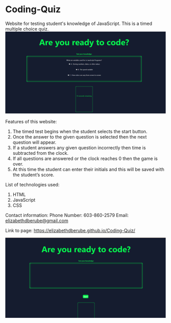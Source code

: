 # Coding-Quiz
Website for testing student's knowledge of JavaScript. This is a timed multiple choice quiz. 
![image](/assets/Screenshot.png)

Features of this website:
 
1. The timed test begins when the student selects the start button.
2. Once the answer to the given question is selected then the next question will appear.
3. If a student answers any given question incorrectly then time is subtracted from the clock.
4. If all questions are answered or the clock reaches 0 then the game is over.
5. At this time the student can enter their initials and this will be saved with the student’s score.

List of technologies used:

1. HTML
2. JavaScript
3. CSS

Contact information:
Phone Number:
603-860-2579
Email:
elizabethdberube@gmail.com

Link to page: 
https://elizabethdberube.github.io/Coding-Quiz/


![image](/assets/Screenshot2.png)

